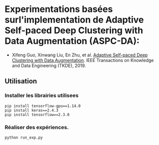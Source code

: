 # Experimentations basées surl'implementation de Adaptive Self-paced Deep Clustering with Data Augmentation (ASPC-DA):


* Xifeng Guo, Xinwang Liu, En Zhu, et al. [Adaptive Self-paced Deep Clustering with Data Augmentation](https://xifengguo.github.io/papers/TKDE19-ASPC-DA.pdf). 
IEEE Transactions on Knowledge and Data Engineering (TKDE), 2019.



## Utilisation

### Installer les librairies utilisees

```
pip install tensorflow-gpu==1.14.0
pip install keras==2.4.3
pip install tensorflow==2.3.0 
```

### Réaliser des expériences.    

```bash
python run_exp.py
```
